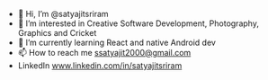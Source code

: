 - 👋 Hi, I’m @satyajitsriram
- 👀 I’m interested in Creative Software Development, Photography, Graphics and Cricket
- 🌱 I’m currently learning React and native Android dev
- 📫 How to reach me ssatyajit2000@gmail.com
- LinkedIn www.linkedin.com/in/satyajitsriram

<!---
satyajitsriram/satyajitsriram is a ✨ special ✨ repository because its `README.md` (this file) appears on your GitHub profile.
You can click the Preview link to take a look at your changes.
--->
